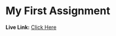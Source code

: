 # My First Assignment
<b>Live Link:</b> <a href="https://reazulislam1487.github.io/my-first-assignment/Index.html/">Click Here</a>

